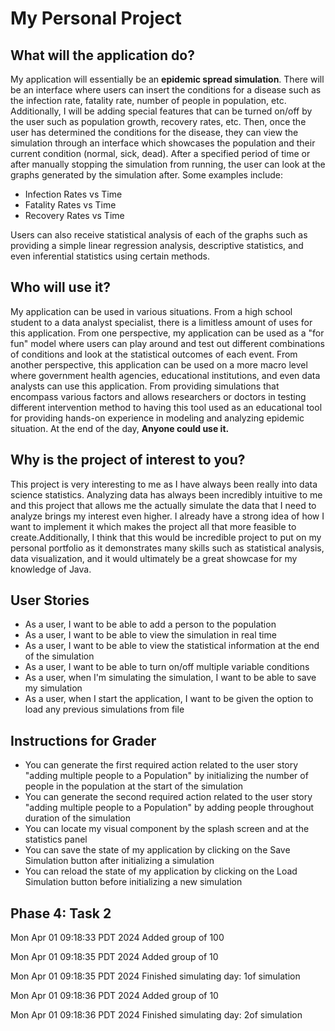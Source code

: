 # My Personal Project

## What will the application do?
My application will essentially be an **epidemic spread simulation**. 
There will be an interface where users can insert the conditions for a disease 
such as the infection rate, fatality rate, number of people in population, etc.
Additionally, I will be adding special features that can be turned on/off by the
user such as population growth, recovery rates, etc. Then, once the user has 
determined the conditions for the disease, they can view the simulation through
an interface which showcases the population and their current condition (normal,
sick, dead). After a specified period of time or after manually stopping the simulation
from running, the user can look at the graphs generated by the simulation after. Some 
examples include:
- Infection Rates vs Time 
- Fatality Rates vs Time
- Recovery Rates vs Time

Users can also receive statistical analysis of each of the graphs such as 
providing a simple linear regression analysis, descriptive statistics, and even
inferential statistics using certain methods. 

## Who will use it? 
My application can be used in various situations. From a high school student
to a data analyst specialist, there is a limitless amount of uses for this application.
From one perspective, my application can be used as a "for fun" model where users can play
around and test out different combinations of conditions and look at the statistical
outcomes of each event. From another perspective, this application can be used on a more
macro level where government health agencies, educational institutions, and even data analysts
can use this application. From providing simulations that encompass various factors and 
allows researchers or doctors in testing different intervention method to having this tool
used as an educational tool for providing hands-on experience in modeling and analyzing 
epidemic situation. At the end of the day, **Anyone could use it.**

## Why is the project of interest to you?
This project is very interesting to me as I have always been really into data science 
statistics. Analyzing data has always been incredibly intuitive to me and this project
that allows me the actually simulate the data that I need to analyze brings my interest
even higher. I already have a strong idea of how I want to implement it which makes
the project all that more feasible to create.Additionally, I think that this would be incredible project to put on my
personal portfolio as it demonstrates many skills such as statistical analysis, 
data visualization, and it would ultimately be a great showcase for my knowledge of 
Java. 

## User Stories
- As a user, I want to be able to add a person to the population
- As a user, I want to be able to view the simulation in real time
- As a user, I want to be able to view the statistical information at the end of the simulation
- As a user, I want to be able to turn on/off multiple variable conditions
- As a user, when I'm simulating the simulation, I want to be able to save my simulation
- As a user, when I start the application, I want to be given the option to load
any previous simulations from file

## Instructions for Grader
- You can generate the first required action related to the user story "adding multiple people to a Population"
by initializing the number of people in the population at the start of the simulation
- You can generate the second required action related to the user story "adding multiple people to a Population"
by adding people throughout duration of the simulation
- You can locate my visual component by the splash screen and at the statistics panel
- You can save the state of my application by clicking on the Save Simulation button after initializing a 
simulation
- You can reload the state of my application by clicking on the Load Simulation button before initializing a new
simulation

## Phase 4: Task 2

Mon Apr 01 09:18:33 PDT 2024
Added group of 100

Mon Apr 01 09:18:35 PDT 2024
Added group of 10

Mon Apr 01 09:18:35 PDT 2024
Finished simulating day: 1of simulation

Mon Apr 01 09:18:36 PDT 2024
Added group of 10

Mon Apr 01 09:18:36 PDT 2024
Finished simulating day: 2of simulation

